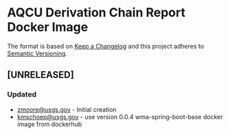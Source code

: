 # AQCU Derivation Chain Report Docker Image

The format is based on [Keep a Changelog](http://keepachangelog.com/)
and this project adheres to [Semantic Versioning](http://semver.org/).

## [UNRELEASED]
### Updated
- zmoore@usgs.gov - Initial creation
- kmschoep@usgs.gov - use version 0.0.4 wma-spring-boot-base docker image from dockerhub
